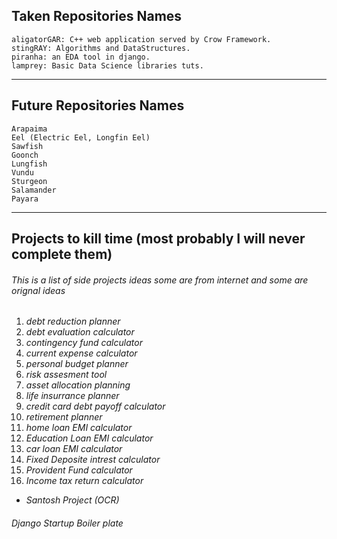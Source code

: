 ## Taken Repositories Names

	aligatorGAR: C++ web application served by Crow Framework.
	stingRAY: Algorithms and DataStructures.
	piranha: an EDA tool in django.
	lamprey: Basic Data Science libraries tuts.
---

## Future Repositories Names

	Arapaima
	Eel (Electric Eel, Longfin Eel)
	Sawfish
	Goonch
	Lungfish
	Vundu
	Sturgeon
	Salamander
	Payara
---

## Projects to kill time (most probably I will never complete them)

###### This is a list of side projects ideas some are from internet and some are orignal ideas

1. *debt reduction planner*
2. *debt evaluation calculator*
3. *contingency fund calculator*
4. *current expense calculator*
5. *personal budget planner*
6. *risk assesment tool*
7. *asset allocation planning*
8. *life insurrance planner*
9. *credit card debt payoff calculator*
10. *retirement planner*
11. *home loan EMI calculator*
12. *Education Loan EMI calculator*
13. *car loan EMI calculator*
14. *Fixed Deposite intrest calculator*
15. *Provident Fund calculator*
16. *Income tax return calculator*

* *Santosh Project (OCR)*

###### Django Startup Boiler plate
